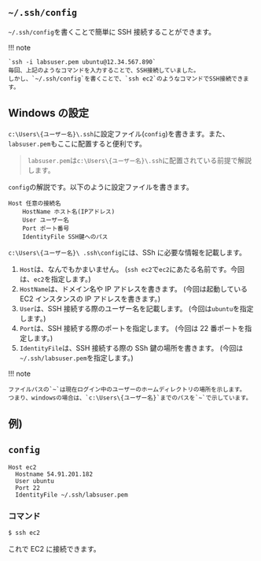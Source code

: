 ## `~/.ssh/config`

`~/.ssh/config`を書くことで簡単に SSH 接続することができます。

!!! note

    `ssh -i labsuser.pem ubuntu@12.34.567.890`
    毎回、上記のようなコマンドを入力することで、SSH接続していました。
    しかし、`~/.ssh/config`を書くことで、`ssh ec2`のようなコマンドでSSH接続できます。

## Windows の設定

`c:\Users\{ユーザー名}\.ssh`に設定ファイル(`config`)を書きます。また、`labsuser.pem`もここに配置すると便利です。

> `labsuser.pem`は`c:\Users\{ユーザー名}\.ssh`に配置されている前提で解説します。

`config`の解説です。以下のように設定ファイルを書きます。

```config title="c:\Users\ {ユーザー名}\ .ssh\config"
Host 任意の接続名
    HostName ホスト名(IPアドレス)
    User ユーザー名
    Port ポート番号
    IdentityFile SSH鍵へのパス
```

`c:\Users\{ユーザー名}\ .ssh\config`には、SSh に必要な情報を記載します。

1. `Host`は、なんでもかまいません。
   (`ssh ec2`で`ec2`にあたる名前です。今回は、`ec2`を指定します。)
2. `HostName`は、ドメイン名や IP アドレスを書きます。
   (今回は起動している EC2 インスタンスの IP アドレスを書きます。)
3. `User`は、SSH 接続する際のユーザー名を記載します。
   (今回は`ubuntu`を指定します。)
4. `Port`は、SSH 接続する際のポートを指定します。
   (今回は 22 番ポートを指定します。)
5. `IdentityFile`は、SSH 接続する際の SSh 鍵の場所を書きます。
   (今回は`~/.ssh/labsuser.pem`を指定します。)

!!! note

    ファイルパスの`~`は現在ログイン中のユーザーのホームディレクトリの場所を示します。
    つまり、windowsの場合は、`c:\Users\{ユーザー名}`までのパスを`~`で示しています。

## 例)

## `config`

```config
Host ec2
  Hostname 54.91.201.182
  User ubuntu
  Port 22
  IdentityFile ~/.ssh/labsuser.pem
```

### コマンド

```sh
$ ssh ec2
```

これで EC2 に接続できます。
